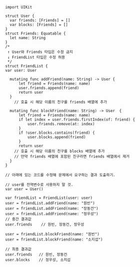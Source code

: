 	import UIKit
	
	struct User {
	  var friends: [Friends] = []
	  var blocks: [Friends] = []
	}
	struct Friends: Equatable {
	  let name: String
	}
	/*
	 ↑ User와 Friends 타입은 수정 금지
	 ↓ FriendList 타입은 수정 허용
	 */
	struct FriendList {
	var user: User
	
	  mutating func addFriend(name: String) -> User {
	      let friend = Friends(name: name)
	      user.friends.append(friend)
	      return user
	  }
	    // 호출 시 해당 이름의 친구를 friends 배열에 추가
	  
	  mutating func blockFriend(name: String) -> User  {
	      let friend = Friends(name: name)
	      if let index = user.friends.firstIndex(of: friend) {
	          user.friends.remove(at: index)
	      }
	      if !user.blocks.contains(friend) {
	          user.blocks.append(friend)
	      }
	      return user
	    // 호출 시 해당 이름의 친구를 blocks 배열에 추가
	    // 만약 friends 배열에 포함된 친구라면 friends 배열에서 제거
	  }
	}
	
	// 아래에 있는 코드를 수정해 문제에서 요구하는 결과 도출하기.
	
	// user를 전역변수로 사용하지 말 것.
	var user = User()
	
	var friendList = FriendList(user: user)
	user = friendList.addFriend(name: "원빈")
	user = friendList.addFriend(name: "장동건")
	user = friendList.addFriend(name: "정우성")
	// 중간 결과값
	user.friends    // 원빈, 장동건, 정우성
	
	user = friendList.blockFriend(name: "원빈")
	user = friendList.blockFriend(name: "소지섭")
	
	// 최종 결과값
	user.friends   // 원빈, 장동건
	user.blocks    // 정우성, 소지섭
